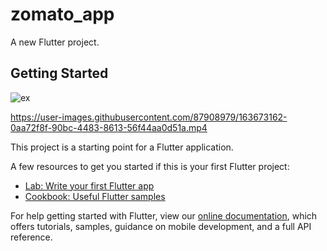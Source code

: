 # zomato_app

A new Flutter project.
## Getting Started

![ex](https://user-images.githubusercontent.com/87908979/163340406-3b76f0ce-e515-42b7-8d4e-9a9cbc9577e2.png)



https://user-images.githubusercontent.com/87908979/163673162-0aa72f8f-90bc-4483-8613-56f44aa0d51a.mp4


This project is a starting point for a Flutter application.

A few resources to get you started if this is your first Flutter project:

- [Lab: Write your first Flutter app](https://flutter.dev/docs/get-started/codelab)
- [Cookbook: Useful Flutter samples](https://flutter.dev/docs/cookbook)

For help getting started with Flutter, view our
[online documentation](https://flutter.dev/docs), which offers tutorials,
samples, guidance on mobile development, and a full API reference.
